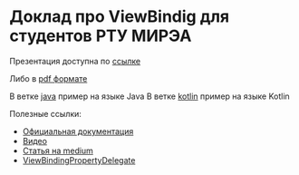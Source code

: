 # Доклад про ViewBindig для студентов РТУ МИРЭА

Презентация доступна по [ссылке](https://www.canva.com/design/DAE9y1k66qs/OrMSOtp01M7FyEpssz-XXA/view?utm_content=DAE9y1k66qs&utm_campaign=designshare&utm_medium=link&utm_source=publishpresent)


Либо в [pdf формате](./presentation)

В ветке [java](https://github.com/JustNik8/MIREA_ViewBinding_Lesson/tree/java) пример на языке Java
В ветке [kotlin](https://github.com/JustNik8/MIREA_ViewBinding_Lesson/tree/kotlin) пример на языке Kotlin

Полезные ссылки:
* [Официальная документация](https://developer.android.com/topic/libraries/view-binding)
* [Видео](https://www.youtube.com/watch?v=z0F2QTAKsWU)
* [Статья на medium](https://medium.com/androiddevelopers/use-view-binding-to-replace-findviewbyid-c83942471fc)
* [ViewBindingPropertyDelegate](https://github.com/androidbroadcast/ViewBindingPropertyDelegate)
